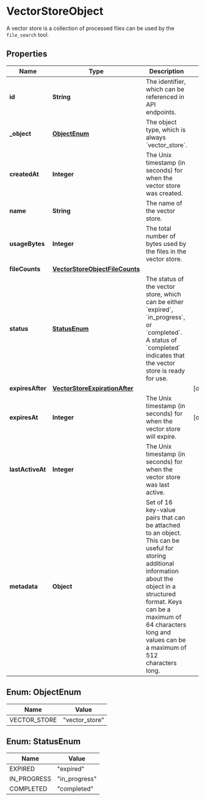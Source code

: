 

# VectorStoreObject

A vector store is a collection of processed files can be used by the `file_search` tool.

## Properties

| Name | Type | Description | Notes |
|------------ | ------------- | ------------- | -------------|
|**id** | **String** | The identifier, which can be referenced in API endpoints. |  |
|**_object** | [**ObjectEnum**](#ObjectEnum) | The object type, which is always &#x60;vector_store&#x60;. |  |
|**createdAt** | **Integer** | The Unix timestamp (in seconds) for when the vector store was created. |  |
|**name** | **String** | The name of the vector store. |  |
|**usageBytes** | **Integer** | The total number of bytes used by the files in the vector store. |  |
|**fileCounts** | [**VectorStoreObjectFileCounts**](VectorStoreObjectFileCounts.md) |  |  |
|**status** | [**StatusEnum**](#StatusEnum) | The status of the vector store, which can be either &#x60;expired&#x60;, &#x60;in_progress&#x60;, or &#x60;completed&#x60;. A status of &#x60;completed&#x60; indicates that the vector store is ready for use. |  |
|**expiresAfter** | [**VectorStoreExpirationAfter**](VectorStoreExpirationAfter.md) |  |  [optional] |
|**expiresAt** | **Integer** | The Unix timestamp (in seconds) for when the vector store will expire. |  [optional] |
|**lastActiveAt** | **Integer** | The Unix timestamp (in seconds) for when the vector store was last active. |  |
|**metadata** | **Object** | Set of 16 key-value pairs that can be attached to an object. This can be useful for storing additional information about the object in a structured format. Keys can be a maximum of 64 characters long and values can be a maximum of 512 characters long.  |  |



## Enum: ObjectEnum

| Name | Value |
|---- | -----|
| VECTOR_STORE | &quot;vector_store&quot; |



## Enum: StatusEnum

| Name | Value |
|---- | -----|
| EXPIRED | &quot;expired&quot; |
| IN_PROGRESS | &quot;in_progress&quot; |
| COMPLETED | &quot;completed&quot; |



